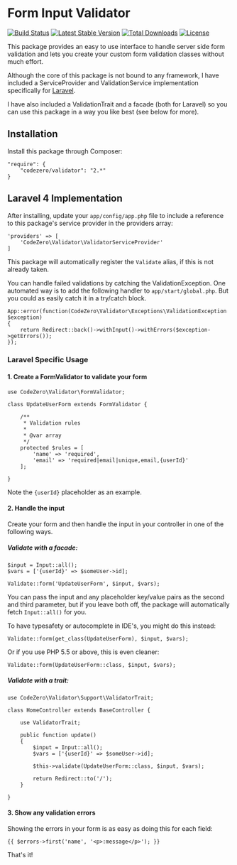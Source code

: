 # Form Input Validator #

[![Build Status](https://travis-ci.org/codezero-be/validator.svg?branch=master)](https://travis-ci.org/codezero-be/validator)
[![Latest Stable Version](https://poser.pugx.org/codezero/validator/v/stable.svg)](https://packagist.org/packages/codezero/validator)
[![Total Downloads](https://poser.pugx.org/codezero/validator/downloads.svg)](https://packagist.org/packages/codezero/validator)
[![License](https://poser.pugx.org/codezero/validator/license.svg)](https://packagist.org/packages/codezero/validator)

This package provides an easy to use interface to handle server side form validation and lets you create your custom form validation classes without much effort.

Although the core of this package is not bound to any framework, I have included a ServiceProvider and ValidationService implementation specifically for [Laravel](http://www.laravel.com/).

I have also included a ValidationTrait and a facade (both for Laravel) so you can use this package in a way you like best (see below for more).

## Installation ##

Install this package through Composer:

    "require": {
    	"codezero/validator": "2.*"
    }

## Laravel 4 Implementation ##

After installing, update your `app/config/app.php` file to include a reference to this package's service provider in the providers array:

    'providers' => [
	    'CodeZero\Validator\ValidatorServiceProvider'
    ]

This package will automatically register the `Validate` alias, if this is not already taken.

You can handle failed validations by catching the ValidationException. One automated way is to add the following handler to `app/start/global.php`. But you could as easily catch it in a try/catch block.

	App::error(function(CodeZero\Validator\Exceptions\ValidationException $exception)
	{
	    return Redirect::back()->withInput()->withErrors($exception->getErrors());
	});


### Laravel Specific Usage ###

#### 1. Create a FormValidator to validate your form ####

	use CodeZero\Validator\FormValidator;

	class UpdateUserForm extends FormValidator {

		/**
	     * Validation rules
	     *
	     * @var array
	     */	
	    protected $rules = [
	        'name' => 'required',
	        'email' => 'required|email|unique,email,{userId}'
	    ];
	
	}

Note the `{userId}` placeholder as an example.

#### 2. Handle the input ####

Create your form and then handle the input in your controller in one of the following ways.

##### Validate with a facade: #####

	$input = Input::all();
	$vars = ['{userId}' => $someUser->id];

	Validate::form('UpdateUserForm', $input, $vars);

You can pass the input and any placeholder key/value pairs as the second and third parameter, but if you leave both off, the package will automatically fetch `Input::all()` for you.

To have typesafety or autocomplete in IDE's, you might do this instead:

	Validate::form(get_class(UpdateUserForm), $input, $vars);

Or if you use PHP 5.5 or above, this is even cleaner:

	Validate::form(UpdateUserForm::class, $input, $vars);

##### Validate with a trait: #####

	use CodeZero\Validator\Support\ValidatorTrait;
	
	class HomeController extends BaseController {
	
	    use ValidatorTrait;
	
		public function update()
		{
	        $input = Input::all();
	        $vars = ['{userId}' => $someUser->id];
	
			$this->validate(UpdateUserForm::class, $input, $vars);
	        
	        return Redirect::to('/');
		}
	
	}

#### 3. Show any validation errors ####

Showing the errors in your form is as easy as doing this for each field:

	{{ $errors->first('name', '<p>:message</p>'); }}

That's it!